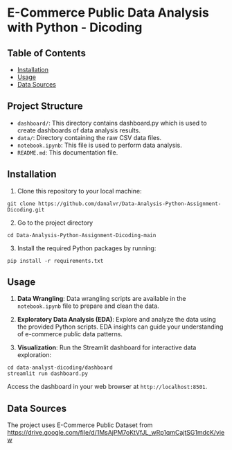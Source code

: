 # E-Commerce Public Data Analysis with Python - Dicoding

## Table of Contents

- [Installation](#installation)
- [Usage](#usage)
- [Data Sources](#data-sources)

## Project Structure

- `dashboard/`: This directory contains dashboard.py which is used to create dashboards of data analysis results.
- `data/`: Directory containing the raw CSV data files.
- `notebook.ipynb`: This file is used to perform data analysis.
- `README.md`: This documentation file.

## Installation

1. Clone this repository to your local machine:

```
git clone https://github.com/danalvr/Data-Analysis-Python-Assignment-Dicoding.git
```

2. Go to the project directory

```
cd Data-Analysis-Python-Assignment-Dicoding-main
```

3. Install the required Python packages by running:

```
pip install -r requirements.txt
```

## Usage

1. **Data Wrangling**: Data wrangling scripts are available in the `notebook.ipynb` file to prepare and clean the data.

2. **Exploratory Data Analysis (EDA)**: Explore and analyze the data using the provided Python scripts. EDA insights can guide your understanding of e-commerce public data patterns.

3. **Visualization**: Run the Streamlit dashboard for interactive data exploration:

```
cd data-analyst-dicoding/dashboard
streamlit run dashboard.py
```

Access the dashboard in your web browser at `http://localhost:8501`.

## Data Sources

The project uses E-Commerce Public Dataset from https://drive.google.com/file/d/1MsAjPM7oKtVfJL_wRp1qmCajtSG1mdcK/view
